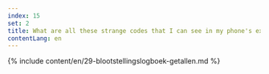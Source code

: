 ```yaml
---
index: 15
set: 2
title: What are all these strange codes that I can see in my phone's exposure log?
contentLang: en
---
```

{% include content/en/29-blootstellingslogboek-getallen.md %}
